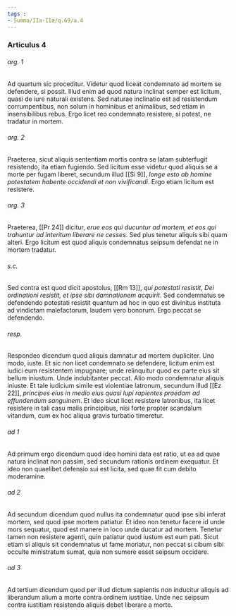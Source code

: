 ```yaml
---
tags : 
- Summa/IIa-IIæ/q.69/a.4
---
```


### Articulus 4

###### arg. 1
Ad quartum sic proceditur. Videtur quod liceat condemnato ad mortem se defendere, si possit. Illud enim ad quod natura inclinat semper est licitum, quasi de iure naturali existens. Sed naturae inclinatio est ad resistendum corrumpentibus, non solum in hominibus et animalibus, sed etiam in insensibilibus rebus. Ergo licet reo condemnato resistere, si potest, ne tradatur in mortem.

###### arg. 2
Praeterea, sicut aliquis sententiam mortis contra se latam subterfugit resistendo, ita etiam fugiendo. Sed licitum esse videtur quod aliquis se a morte per fugam liberet, secundum illud [[Si 9]], *longe esto ab homine potestatem habente occidendi et non vivificandi*. Ergo etiam licitum est resistere.

###### arg. 3
Praeterea, [[Pr 24]] dicitur, *erue eos qui ducuntur ad mortem, et eos qui trahuntur ad interitum liberare ne cesses*. Sed plus tenetur aliquis sibi quam alteri. Ergo licitum est quod aliquis condemnatus seipsum defendat ne in mortem tradatur.

###### s.c.
Sed contra est quod dicit apostolus, [[Rm 13]], *qui potestati resistit, Dei ordinationi resistit, et ipse sibi damnationem acquirit*. Sed condemnatus se defendendo potestati resistit quantum ad hoc in quo est divinitus instituta ad vindictam malefactorum, laudem vero bonorum. Ergo peccat se defendendo.

###### resp.
Respondeo dicendum quod aliquis damnatur ad mortem dupliciter. Uno modo, iuste. Et sic non licet condemnato se defendere, licitum enim est iudici eum resistentem impugnare; unde relinquitur quod ex parte eius sit bellum iniustum. Unde indubitanter peccat. Alio modo condemnatur aliquis iniuste. Et tale iudicium simile est violentiae latronum, secundum illud [[Ez 22]], *principes eius in medio eius quasi lupi rapientes praedam ad effundendum sanguinem*. Et ideo sicut licet resistere latronibus, ita licet resistere in tali casu malis principibus, nisi forte propter scandalum vitandum, cum ex hoc aliqua gravis turbatio timeretur.

###### ad 1
Ad primum ergo dicendum quod ideo homini data est ratio, ut ea ad quae natura inclinat non passim, sed secundum rationis ordinem exequatur. Et ideo non quaelibet defensio sui est licita, sed quae fit cum debito moderamine.

###### ad 2
Ad secundum dicendum quod nullus ita condemnatur quod ipse sibi inferat mortem, sed quod ipse mortem patiatur. Et ideo non tenetur facere id unde mors sequatur, quod est manere in loco unde ducatur ad mortem. Tenetur tamen non resistere agenti, quin patiatur quod iustum est eum pati. Sicut etiam si aliquis sit condemnatus ut fame moriatur, non peccat si cibum sibi occulte ministratum sumat, quia non sumere esset seipsum occidere.

###### ad 3
Ad tertium dicendum quod per illud dictum sapientis non inducitur aliquis ad liberandum alium a morte contra ordinem iustitiae. Unde nec seipsum contra iustitiam resistendo aliquis debet liberare a morte.

